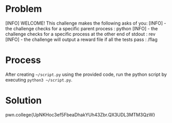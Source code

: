 # Problem

[INFO] WELCOME! This challenge makes the following asks of you:
[INFO] - the challenge checks for a specific parent process : python
[INFO] - the challenge checks for a specific process at the other end of stdout : rev
[INFO] - the challenge will output a reward file if all the tests pass : /flag

# Process

After creating `~/script.py` using the provided code, run the python script by executing `python3 ~/script.py`.

# Solution

pwn.college{UpNKHoc3ef5FbeaDhakYUh43Zbr.QX3UDL3MTM3QzW}
